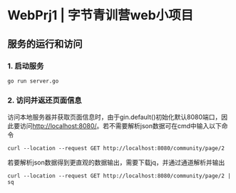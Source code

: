 # WebPrj1 | 字节青训营web小项目

## 服务的运行和访问

### 1. 启动服务
```shell
go run server.go
```
### 2. 访问并返还页面信息
访问本地服务器并获取页面信息时，由于gin.default()初始化默认8080端口，因此要访问[http://localhost:8080/](http://localhost:8080/)。若不需要解析json数据可在cmd中输入以下命令
```shell
curl --location --request GET http://localhost:8080/community/page/2
```
若要解析json数据得到更直观的数据输出，需要下载jq，并通过通道解析并输出
```shell
curl --location --request GET http://localhost:8080/community/page/2 | sq
```